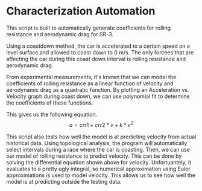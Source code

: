 # Characterization Automation

This script is built to automatically generate coefficients for rolling resistance and aerodynamic drag for SR-3.

Using a coastdown method, the car is accelerated to a certain speed on a level surface and allowed to coast down to 0 m/s.
The only forcees that are affecting the car during this coast down interval is rolling resistance and aerodynamic drag.

From experimental measurements, it's known that we can model the coefficients of rolling resistance as a linear function of velocity
and aerodynamic drag as a quadratic function. By plotting an Acceleration vs. Velocity graph during coast down, we can use polynomial fit
to determine the coefficients of these functions.

This gives us the following equation.
$$ a = crr1 + crr2 * v + k * v^2 $$

This script also tests how well the model is at predicting velocity from actual historical data. Using topological analysis, the program
will automatically select intervals during a race where the car is coasting. Then, we can use our model of rolling resistance to predict
velocity. This can be done by solving the differential equation shown above for velocity. Unfortuantely, it evaluates to a pretty ugly
integral, so numerical approximation using Euler approximations is used to model velocity. This allows us to see how well the model
is at predicting outside the testing data.
